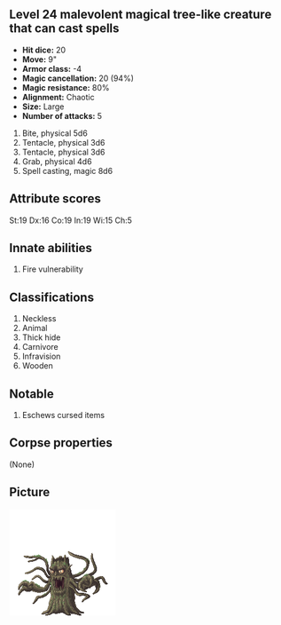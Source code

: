 ## Level 24 malevolent magical tree-like creature that can cast spells
- **Hit dice:** 20
- **Move:** 9"
- **Armor class:** -4
- **Magic cancellation:** 20 (94%)
- **Magic resistance:** 80%
- **Alignment:** Chaotic
- **Size:** Large
- **Number of attacks:** 5
1. Bite, physical 5d6
2. Tentacle, physical 3d6
3. Tentacle, physical 3d6
4. Grab, physical 4d6
5. Spell casting, magic 8d6
## Attribute scores
St:19 Dx:16 Co:19 In:19 Wi:15 Ch:5
## Innate abilities
1. Fire vulnerability
## Classifications
1. Neckless
2. Animal
3. Thick hide
4. Carnivore
5. Infravision
6. Wooden
## Notable
1. Eschews cursed items
## Corpse properties
(None)
## Picture
![Reaper](https://github.com/hyvanmielenpelit/GnollHackTileSet/blob/main/Monsters/reaper/reaper.png)
